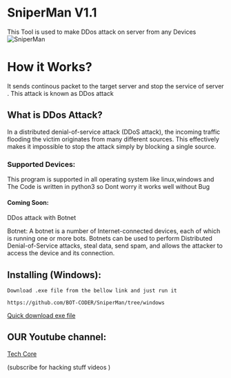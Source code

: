 # SniperMan V1.1

This Tool is used to make DDos attack on server from any Devices
![SniperMan](https://i.ibb.co/QdMmp70/das.png)

# How it Works? 
 It sends continous packet to the target server and stop the service of server .
This attack is known as DDos attack

## What is DDos Attack?
  <p>In a distributed denial-of-service attack (DDoS attack), the incoming traffic flooding the victim originates from many different sources. This effectively makes it impossible to stop the attack simply by blocking a single source.</p>

### Supported Devices:
 This program is supported in all operating system like linux,windows and 
The Code is written in python3 so Dont worry it works well without Bug

#### Coming Soon:
DDos attack with Botnet 

Botnet:
A botnet is a number of Internet-connected devices, each of which is running one or more bots. Botnets can be used to perform Distributed Denial-of-Service attacks, steal data, send spam, and allows the attacker to access the device and its connection.

## Installing (Windows):
```
Download .exe file from the bellow link and just run it

https://github.com/BOT-CODER/SniperMan/tree/windows
```
[ Quick download exe file](https://github.com/BOT-CODER/SniperMan/raw/windows/SniperMan.exe)

## OUR Youtube channel:

[Tech Core](https://www.youtube.com/channel/UCQ-LKudsVwfoXRhvDF2-vGQ?sub_confirmation=1)

(subscribe for hacking stuff videos )
